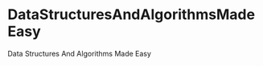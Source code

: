 DataStructuresAndAlgorithmsMadeEasy
===================================

Data Structures And Algorithms Made Easy
